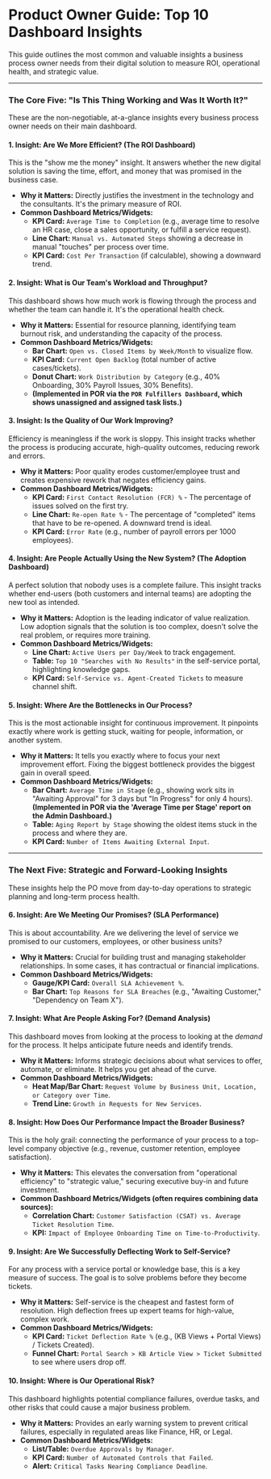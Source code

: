 # Product Owner Guide: Top 10 Dashboard Insights

This guide outlines the most common and valuable insights a business process owner needs from their digital solution to measure ROI, operational health, and strategic value.

---

### The Core Five: "Is This Thing Working and Was It Worth It?"

These are the non-negotiable, at-a-glance insights every business process owner needs on their main dashboard.

#### 1. Insight: Are We More Efficient? (The ROI Dashboard)
This is the "show me the money" insight. It answers whether the new digital solution is saving the time, effort, and money that was promised in the business case.

*   **Why it Matters:** Directly justifies the investment in the technology and the consultants. It's the primary measure of ROI.
*   **Common Dashboard Metrics/Widgets:**
    *   **KPI Card:** `Average Time to Completion` (e.g., average time to resolve an HR case, close a sales opportunity, or fulfill a service request).
    *   **Line Chart:** `Manual vs. Automated Steps` showing a decrease in manual "touches" per process over time.
    *   **KPI Card:** `Cost Per Transaction` (if calculable), showing a downward trend.

#### 2. Insight: What is Our Team's Workload and Throughput?
This dashboard shows how much work is flowing through the process and whether the team can handle it. It's the operational health check.

*   **Why it Matters:** Essential for resource planning, identifying team burnout risk, and understanding the capacity of the process.
*   **Common Dashboard Metrics/Widgets:**
    *   **Bar Chart:** `Open vs. Closed Items by Week/Month` to visualize flow.
    *   **KPI Card:** `Current Open Backlog` (total number of active cases/tickets).
    *   **Donut Chart:** `Work Distribution by Category` (e.g., 40% Onboarding, 30% Payroll Issues, 30% Benefits).
    *   **(Implemented in POR via the `POR Fulfillers Dashboard`, which shows unassigned and assigned task lists.)**

#### 3. Insight: Is the Quality of Our Work Improving?
Efficiency is meaningless if the work is sloppy. This insight tracks whether the process is producing accurate, high-quality outcomes, reducing rework and errors.

*   **Why it Matters:** Poor quality erodes customer/employee trust and creates expensive rework that negates efficiency gains.
*   **Common Dashboard Metrics/Widgets:**
    *   **KPI Card:** `First Contact Resolution (FCR) %` - The percentage of issues solved on the first try.
    *   **Line Chart:** `Re-open Rate %` - The percentage of "completed" items that have to be re-opened. A downward trend is ideal.
    *   **KPI Card:** `Error Rate` (e.g., number of payroll errors per 1000 employees).

#### 4. Insight: Are People Actually Using the New System? (The Adoption Dashboard)
A perfect solution that nobody uses is a complete failure. This insight tracks whether end-users (both customers and internal teams) are adopting the new tool as intended.

*   **Why it Matters:** Adoption is the leading indicator of value realization. Low adoption signals that the solution is too complex, doesn't solve the real problem, or requires more training.
*   **Common Dashboard Metrics/Widgets:**
    *   **Line Chart:** `Active Users per Day/Week` to track engagement.
    *   **Table:** `Top 10 "Searches with No Results"` in the self-service portal, highlighting knowledge gaps.
    *   **KPI Card:** `Self-Service vs. Agent-Created Tickets` to measure channel shift.

#### 5. Insight: Where Are the Bottlenecks in Our Process?
This is the most actionable insight for continuous improvement. It pinpoints exactly where work is getting stuck, waiting for people, information, or another system.

*   **Why it Matters:** It tells you exactly where to focus your next improvement effort. Fixing the biggest bottleneck provides the biggest gain in overall speed.
*   **Common Dashboard Metrics/Widgets:**
    *   **Bar Chart:** `Average Time in Stage` (e.g., showing work sits in "Awaiting Approval" for 3 days but "In Progress" for only 4 hours). **(Implemented in POR via the 'Average Time per Stage' report on the Admin Dashboard.)**
    *   **Table:** `Aging Report by Stage` showing the oldest items stuck in the process and where they are.
    *   **KPI Card:** `Number of Items Awaiting External Input`.

---

### The Next Five: Strategic and Forward-Looking Insights

These insights help the PO move from day-to-day operations to strategic planning and long-term process health.

#### 6. Insight: Are We Meeting Our Promises? (SLA Performance)
This is about accountability. Are we delivering the level of service we promised to our customers, employees, or other business units?

*   **Why it Matters:** Crucial for building trust and managing stakeholder relationships. In some cases, it has contractual or financial implications.
*   **Common Dashboard Metrics/Widgets:**
    *   **Gauge/KPI Card:** `Overall SLA Achievement %`.
    *   **Bar Chart:** `Top Reasons for SLA Breaches` (e.g., "Awaiting Customer," "Dependency on Team X").

#### 7. Insight: What Are People Asking For? (Demand Analysis)
This dashboard moves from looking at the process to looking at the *demand* for the process. It helps anticipate future needs and identify trends.

*   **Why it Matters:** Informs strategic decisions about what services to offer, automate, or eliminate. It helps you get ahead of the curve.
*   **Common Dashboard Metrics/Widgets:**
    *   **Heat Map/Bar Chart:** `Request Volume by Business Unit, Location, or Category over Time`.
    *   **Trend Line:** `Growth in Requests for New Services`.

#### 8. Insight: How Does Our Performance Impact the Broader Business?
This is the holy grail: connecting the performance of your process to a top-level company objective (e.g., revenue, customer retention, employee satisfaction).

*   **Why it Matters:** This elevates the conversation from "operational efficiency" to "strategic value," securing executive buy-in and future investment.
*   **Common Dashboard Metrics/Widgets (often requires combining data sources):**
    *   **Correlation Chart:** `Customer Satisfaction (CSAT) vs. Average Ticket Resolution Time`.
    *   **KPI:** `Impact of Employee Onboarding Time on Time-to-Productivity`.

#### 9. Insight: Are We Successfully Deflecting Work to Self-Service?
For any process with a service portal or knowledge base, this is a key measure of success. The goal is to solve problems before they become tickets.

*   **Why it Matters:** Self-service is the cheapest and fastest form of resolution. High deflection frees up expert teams for high-value, complex work.
*   **Common Dashboard Metrics/Widgets:**
    *   **KPI Card:** `Ticket Deflection Rate %` (e.g., (KB Views + Portal Views) / Tickets Created).
    *   **Funnel Chart:** `Portal Search > KB Article View > Ticket Submitted` to see where users drop off.

#### 10. Insight: Where is Our Operational Risk?
This dashboard highlights potential compliance failures, overdue tasks, and other risks that could cause a major business problem.

*   **Why it Matters:** Provides an early warning system to prevent critical failures, especially in regulated areas like Finance, HR, or Legal.
*   **Common Dashboard Metrics/Widgets:**
    *   **List/Table:** `Overdue Approvals by Manager`.
    *   **KPI Card:** `Number of Automated Controls that Failed`.
    *   **Alert:** `Critical Tasks Nearing Compliance Deadline`.